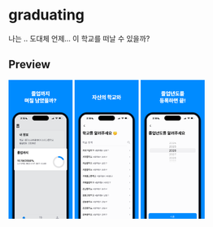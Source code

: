 # graduating
나는 .. 도대체 언제... 이 학교를 떠날 수 있을까?

## Preview
<div>
  <img width="25%" src="./image/large_1.png"/>
  <img width="25%" src="./image/large_2.png"/>
  <img width="25%" src="./image/large_3.png"/>
</div>
